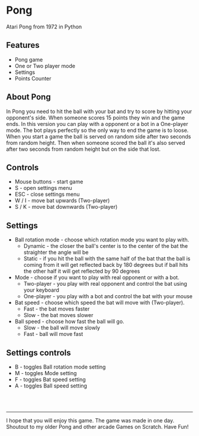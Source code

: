 # Pong
Atari Pong from 1972 in Python

## Features
* Pong game
* One or Two player mode
* Settings
* Points Counter

## About Pong
In Pong you need to hit the ball with your bat and try to score by hitting your opponent's side. When someone scores 15 points they win and the game ends. In this version you can play with a opponent or a bot in a One-player mode. The bot plays perfectly so the only way to end the game is to loose. When you start a game the ball is served on random side after two seconds from random height. Then when someone scored the ball it's also served after two seconds from random height but on the side that lost.

## Controls
* Mouse buttons - start game
* S - open settings menu
* ESC - close settings menu
* W / I - move bat upwards (Two-player)
* S / K - move bat downwards (Two-player)

## Settings
* Ball rotation mode - choose which rotation mode you want to play with.
    * Dynamic - the closer the ball's center is to the center of the bat the straighter the angle will be
    * Static - if you hit the ball with the same half of the bat that the ball is coming from it will get reflected back by 180 degrees but if ball hits the other half it will get reflected by 90 degrees
* Mode - choose if you want to play with real opponent or with a bot.
    * Two-player - you play with real opponent and control the bat using your keyboard
    * One-player - you play with a bot and control the bat with your mouse
* Bat speed - choose which speed the bat will move with (Two-player).
    * Fast - the bat moves faster
    * Slow - the bat moves slower
* Ball speed - choose how fast the ball will go.
    * Slow - the ball will move slowly
    * Fast - ball will move fast

## Settings controls
* B - toggles Ball rotation mode setting
* M - toggles Mode setting
* F - toggles Bat speed setting
* A - toggles Ball speed setting
 
<br>
<br>

---
I hope that you will enjoy this game. The game was made in one day. Shoutout to my older Pong and other arcade Games on Scratch. Have Fun!
